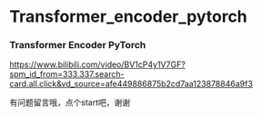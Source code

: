 # Transformer_encoder_pytorch

### Transformer Encoder  PyTorch 
https://www.bilibili.com/video/BV1cP4y1V7GF?spm_id_from=333.337.search-card.all.click&vd_source=afe449886875b2cd7aa123878846a9f3


有问题留言哦，点个start吧，谢谢
